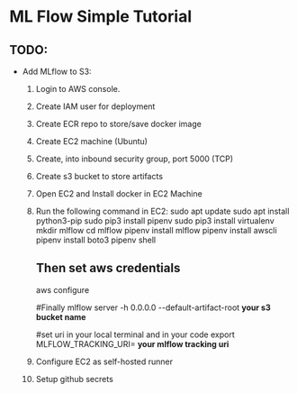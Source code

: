 # ML Flow Simple Tutorial


## TODO:

- Add MLflow to S3:
    1. Login to AWS console.
    2. Create IAM user for deployment
    3. Create ECR repo to store/save docker image
    4. Create EC2 machine (Ubuntu)
    5. Create, into inbound security group, port 5000 (TCP)
    5. Create s3 bucket to store artifacts
    6. Open EC2 and Install docker in EC2 Machine
    7. Run the following command in EC2:
        sudo apt update
        sudo apt install python3-pip
        sudo pip3 install pipenv
        sudo pip3 install virtualenv
        mkdir mlflow
        cd mlflow
        pipenv install mlflow
        pipenv install awscli
        pipenv install boto3
        pipenv shell

        ## Then set aws credentials
        aws configure

        #Finally
        mlflow server -h 0.0.0.0 --default-artifact-root **your s3 bucket name**

        #set uri in your local terminal and in your code
        export MLFLOW_TRACKING_URI= **your mlflow tracking uri**
    7. Configure EC2 as self-hosted runner
    8. Setup github secrets











